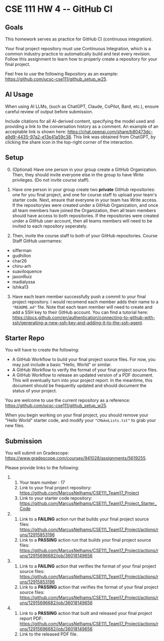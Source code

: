 
# CSE 111 HW 4 -- GitHub CI

## Goals

This homework serves as practice for GitHub CI (continuous integration).

Your final project repository must use Continuous Integration, which is a common industry practice to automatically build and test every revision. Follow this assignment to learn how to properly create a repository for your final project.

Feel free to use the following Repository as an example: <https://github.com/ucsc-cse111/github_setup_w25>.

## AI Usage

When using AI LLMs, (such as ChatGPT, Claude, CoPilot, Bard, etc.), ensure careful review of output before submission.

Include citations for all AI-derived content, specifying the model used and providing a link to the conversation history as a comment. An example of an acceptable link is shown here: <https://chat.openai.com/share/b80473dc-a9d9-4435-97a2-e13e41a59c38>. This link was obtained from ChatGPT, by clicking the share icon in the top-right corner of the interaction.

## Setup

0. (Optional) Have one person in your group create a GitHub Organization. Then, they should invite everyone else in the group to have Write privileges. (Do not invite course staff).

1. Have one person in your group create two **private** GitHub repositories: one for you final project, and one for course staff to upload your team's starter code. Next, ensure that everyone in your team has Write access. If the repositoryies were created under a GitHub Organization, and once all team members have joined the Organization, then all team members should have access to both repositories. If the repositories were created under a GitHub user account, then all teams members will need to be invited to each repository seperately.

2. Then, invite the course staff to both of your GitHub repositories. Course Staff GitHub usernames:

* sifferman
* gudhillon
* char26
* chiru-arh
* suaviloquence
* jaxonRuiz
* madialyssa
* Ishika13

3. Have each team member successfully push a commit to your final project repository. I would recomend each member adds their name to a `"README.md"` file. Note that each team member will need to create and add a SSH key to their GitHub account. You can find a tutorial here: <https://docs.github.com/en/authentication/connecting-to-github-with-ssh/generating-a-new-ssh-key-and-adding-it-to-the-ssh-agent>.

## Starter Repo

You will have to create the following:

* A GitHub Workflow to build your final project source files. For now, you may just include a basic "Hello, World" or similar.
* A GitHub Workflow to verify the format of your final project source files.
* A GitHub Workflow to release an updated version of a PDF document. This will eventually turn into your project report. In the meantime, this document should be frequently updated and should document the status of your project.

You are welcome to use the current repository as a reference: <https://github.com/ucsc-cse111/github_setup_w25>.

When you begin working on your final project, you should remove your "Hello World" starter code, and modify your `"CMakeLists.txt"` to grab your new files.

## Submission

You will submit on Gradescope: <https://www.gradescope.com/courses/941028/assignments/5619255>.

Please provide links to the following:

1.
    1. Your team number : 17
    1. Link to your final project repository: https://github.com/MarcusNelhams/CSE111_Team17_Project
    2. Link to your starter code repository: https://github.com/MarcusNelhams/CSE111_Team17_Project_Starter_Code

2.
    1. Link to a **FAILING** action run that builds your final project source files: https://github.com/MarcusNelhams/CSE111_Team17_Project/actions/runs/12915853196
    2. Link to a **PASSING** action run that builds your final project source files: https://github.com/MarcusNelhams/CSE111_Team17_Project/actions/runs/12915696682/job/36018149656

3.
    1. Link to a **FAILING** action that verifies the format of your final project source files: https://github.com/MarcusNelhams/CSE111_Team17_Project/actions/runs/12915853196
    2. Link to a **PASSING** action that verifies the format of your final project source files: https://github.com/MarcusNelhams/CSE111_Team17_Project/actions/runs/12915696682/job/36018149656

4.
    1. Link to a **PASSING** action that built and released your final project report PDF: https://github.com/MarcusNelhams/CSE111_Team17_Project/actions/runs/12915696682/job/36018149656
    2. Link to the released PDF file.
